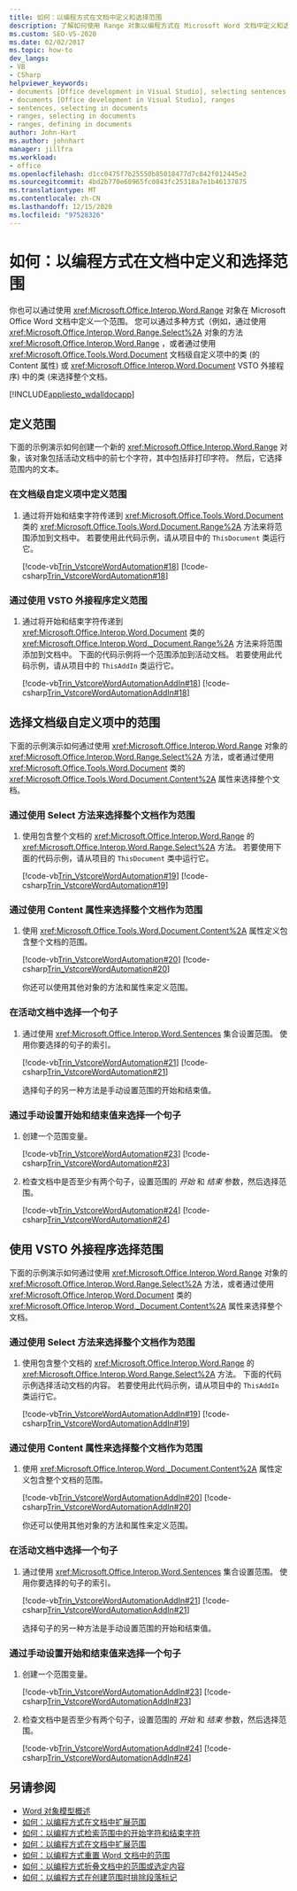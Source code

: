 ```yaml
---
title: 如何：以编程方式在文档中定义和选择范围
description: 了解如何使用 Range 对象以编程方式在 Microsoft Word 文档中定义和选择范围。
ms.custom: SEO-VS-2020
ms.date: 02/02/2017
ms.topic: how-to
dev_langs:
- VB
- CSharp
helpviewer_keywords:
- documents [Office development in Visual Studio], selecting sentences
- documents [Office development in Visual Studio], ranges
- sentences, selecting in documents
- ranges, selecting in documents
- ranges, defining in documents
author: John-Hart
ms.author: johnhart
manager: jillfra
ms.workload:
- office
ms.openlocfilehash: d1cc0475f7b25550b85018477d7c842f012445e2
ms.sourcegitcommit: 4bd2b770e60965fc0843fc25318a7e1b46137875
ms.translationtype: MT
ms.contentlocale: zh-CN
ms.lasthandoff: 12/15/2020
ms.locfileid: "97528326"
---
```

# <a name="how-to-programmatically-define-and-select-ranges-in-documents"></a>如何：以编程方式在文档中定义和选择范围
  你也可以通过使用 <xref:Microsoft.Office.Interop.Word.Range> 对象在 Microsoft Office Word 文档中定义一个范围。 您可以通过多种方式（例如，通过使用 <xref:Microsoft.Office.Interop.Word.Range.Select%2A> 对象的方法 <xref:Microsoft.Office.Interop.Word.Range> ，或者通过使用 <xref:Microsoft.Office.Tools.Word.Document> 文档级自定义项中的类 (的 Content 属性) 或 <xref:Microsoft.Office.Interop.Word.Document> VSTO 外接程序) 中的类 (来选择整个文档。

 [!INCLUDE[appliesto_wdalldocapp](../vsto/includes/appliesto-wdalldocapp-md.md)]

## <a name="define-a-range"></a>定义范围
 下面的示例演示如何创建一个新的 <xref:Microsoft.Office.Interop.Word.Range> 对象，该对象包括活动文档中的前七个字符，其中包括非打印字符。 然后，它选择范围内的文本。

### <a name="to-define-a-range-in-a-document-level-customization"></a>在文档级自定义项中定义范围

1. 通过将开始和结束字符传递到 <xref:Microsoft.Office.Tools.Word.Document> 类的 <xref:Microsoft.Office.Tools.Word.Document.Range%2A> 方法来将范围添加到文档中。 若要使用此代码示例，请从项目中的 `ThisDocument` 类运行它。

     [!code-vb[Trin_VstcoreWordAutomation#18](../vsto/codesnippet/VisualBasic/Trin_VstcoreWordAutomationVB/ThisDocument.vb#18)]
     [!code-csharp[Trin_VstcoreWordAutomation#18](../vsto/codesnippet/CSharp/Trin_VstcoreWordAutomationCS/ThisDocument.cs#18)]

### <a name="to-define-a-range-by-using-a-vsto-add-in"></a>通过使用 VSTO 外接程序定义范围

1. 通过将开始和结束字符传递到 <xref:Microsoft.Office.Interop.Word.Document> 类的 <xref:Microsoft.Office.Interop.Word._Document.Range%2A> 方法来将范围添加到文档中。 下面的代码示例将一个范围添加到活动文档。 若要使用此代码示例，请从项目中的 `ThisAddIn` 类运行它。

     [!code-vb[Trin_VstcoreWordAutomationAddIn#18](../vsto/codesnippet/VisualBasic/Trin_VstcoreWordAutomationAddIn/ThisAddIn.vb#18)]
     [!code-csharp[Trin_VstcoreWordAutomationAddIn#18](../vsto/codesnippet/CSharp/Trin_VstcoreWordAutomationAddIn/ThisAddIn.cs#18)]

## <a name="select-a-range-in-a-document-level-customization"></a>选择文档级自定义项中的范围
 下面的示例演示如何通过使用 <xref:Microsoft.Office.Interop.Word.Range> 对象的 <xref:Microsoft.Office.Interop.Word.Range.Select%2A> 方法，或者通过使用 <xref:Microsoft.Office.Tools.Word.Document> 类的 <xref:Microsoft.Office.Tools.Word.Document.Content%2A> 属性来选择整个文档。

### <a name="to-select-the-entire-document-as-a-range-by-using-the-select-method"></a>通过使用 Select 方法来选择整个文档作为范围

1. 使用包含整个文档的 <xref:Microsoft.Office.Interop.Word.Range> 的 <xref:Microsoft.Office.Interop.Word.Range.Select%2A> 方法。 若要使用下面的代码示例，请从项目的 `ThisDocument` 类中运行它。

     [!code-vb[Trin_VstcoreWordAutomation#19](../vsto/codesnippet/VisualBasic/Trin_VstcoreWordAutomationVB/ThisDocument.vb#19)]
     [!code-csharp[Trin_VstcoreWordAutomation#19](../vsto/codesnippet/CSharp/Trin_VstcoreWordAutomationCS/ThisDocument.cs#19)]

### <a name="to-select-the-entire-document-as-a-range-by-using-the-content-property"></a>通过使用 Content 属性来选择整个文档作为范围

1. 使用 <xref:Microsoft.Office.Tools.Word.Document.Content%2A> 属性定义包含整个文档的范围。

    [!code-vb[Trin_VstcoreWordAutomation#20](../vsto/codesnippet/VisualBasic/Trin_VstcoreWordAutomationVB/ThisDocument.vb#20)]
    [!code-csharp[Trin_VstcoreWordAutomation#20](../vsto/codesnippet/CSharp/Trin_VstcoreWordAutomationCS/ThisDocument.cs#20)]

   你还可以使用其他对象的方法和属性来定义范围。

### <a name="to-select-a-sentence-in-the-active-document"></a>在活动文档中选择一个句子

1. 通过使用 <xref:Microsoft.Office.Interop.Word.Sentences> 集合设置范围。 使用你要选择的句子的索引。

    [!code-vb[Trin_VstcoreWordAutomation#21](../vsto/codesnippet/VisualBasic/Trin_VstcoreWordAutomationVB/ThisDocument.vb#21)]
    [!code-csharp[Trin_VstcoreWordAutomation#21](../vsto/codesnippet/CSharp/Trin_VstcoreWordAutomationCS/ThisDocument.cs#21)]

   选择句子的另一种方法是手动设置范围的开始和结束值。

### <a name="to-select-a-sentence-by-manually-setting-the-start-and-end-values"></a>通过手动设置开始和结束值来选择一个句子

1. 创建一个范围变量。

     [!code-vb[Trin_VstcoreWordAutomation#23](../vsto/codesnippet/VisualBasic/Trin_VstcoreWordAutomationVB/ThisDocument.vb#23)]
     [!code-csharp[Trin_VstcoreWordAutomation#23](../vsto/codesnippet/CSharp/Trin_VstcoreWordAutomationCS/ThisDocument.cs#23)]

2. 检查文档中是否至少有两个句子，设置范围的 *开始* 和 *结束* 参数，然后选择范围。

     [!code-vb[Trin_VstcoreWordAutomation#24](../vsto/codesnippet/VisualBasic/Trin_VstcoreWordAutomationVB/ThisDocument.vb#24)]
     [!code-csharp[Trin_VstcoreWordAutomation#24](../vsto/codesnippet/CSharp/Trin_VstcoreWordAutomationCS/ThisDocument.cs#24)]

## <a name="select-a-range-by-using-a-vsto-add-in"></a>使用 VSTO 外接程序选择范围
 下面的示例演示如何通过使用 <xref:Microsoft.Office.Interop.Word.Range> 对象的 <xref:Microsoft.Office.Interop.Word.Range.Select%2A> 方法，或者通过使用 <xref:Microsoft.Office.Interop.Word.Document> 类的 <xref:Microsoft.Office.Interop.Word._Document.Content%2A> 属性来选择整个文档。

### <a name="to-select-the-entire-document-as-a-range-by-using-the-select-method"></a>通过使用 Select 方法来选择整个文档作为范围

1. 使用包含整个文档的 <xref:Microsoft.Office.Interop.Word.Range> 的 <xref:Microsoft.Office.Interop.Word.Range.Select%2A> 方法。 下面的代码示例选择活动文档的内容。 若要使用此代码示例，请从项目中的 `ThisAddIn` 类运行它。

     [!code-vb[Trin_VstcoreWordAutomationAddIn#19](../vsto/codesnippet/VisualBasic/Trin_VstcoreWordAutomationAddIn/ThisAddIn.vb#19)]
     [!code-csharp[Trin_VstcoreWordAutomationAddIn#19](../vsto/codesnippet/CSharp/Trin_VstcoreWordAutomationAddIn/ThisAddIn.cs#19)]

### <a name="to-select-the-entire-document-as-a-range-by-using-the-content-property"></a>通过使用 Content 属性来选择整个文档作为范围

1. 使用 <xref:Microsoft.Office.Interop.Word._Document.Content%2A> 属性定义包含整个文档的范围。

    [!code-vb[Trin_VstcoreWordAutomationAddIn#20](../vsto/codesnippet/VisualBasic/Trin_VstcoreWordAutomationAddIn/ThisAddIn.vb#20)]
    [!code-csharp[Trin_VstcoreWordAutomationAddIn#20](../vsto/codesnippet/CSharp/Trin_VstcoreWordAutomationAddIn/ThisAddIn.cs#20)]

   你还可以使用其他对象的方法和属性来定义范围。

### <a name="to-select-a-sentence-in-the-active-document"></a>在活动文档中选择一个句子

1. 通过使用 <xref:Microsoft.Office.Interop.Word.Sentences> 集合设置范围。 使用你要选择的句子的索引。

    [!code-vb[Trin_VstcoreWordAutomationAddIn#21](../vsto/codesnippet/VisualBasic/Trin_VstcoreWordAutomationAddIn/ThisAddIn.vb#21)]
    [!code-csharp[Trin_VstcoreWordAutomationAddIn#21](../vsto/codesnippet/CSharp/Trin_VstcoreWordAutomationAddIn/ThisAddIn.cs#21)]

   选择句子的另一种方法是手动设置范围的开始和结束值。

### <a name="to-select-a-sentence-by-manually-setting-the-start-and-end-values"></a>通过手动设置开始和结束值来选择一个句子

1. 创建一个范围变量。

     [!code-vb[Trin_VstcoreWordAutomationAddIn#23](../vsto/codesnippet/VisualBasic/Trin_VstcoreWordAutomationAddIn/ThisAddIn.vb#23)]
     [!code-csharp[Trin_VstcoreWordAutomationAddIn#23](../vsto/codesnippet/CSharp/Trin_VstcoreWordAutomationAddIn/ThisAddIn.cs#23)]

2. 检查文档中是否至少有两个句子，设置范围的 *开始* 和 *结束* 参数，然后选择范围。

     [!code-vb[Trin_VstcoreWordAutomationAddIn#24](../vsto/codesnippet/VisualBasic/Trin_VstcoreWordAutomationAddIn/ThisAddIn.vb#24)]
     [!code-csharp[Trin_VstcoreWordAutomationAddIn#24](../vsto/codesnippet/CSharp/Trin_VstcoreWordAutomationAddIn/ThisAddIn.cs#24)]

## <a name="see-also"></a>另请参阅
- [Word 对象模型概述](../vsto/word-object-model-overview.md)
- [如何：以编程方式在文档中扩展范围](../vsto/how-to-programmatically-extend-ranges-in-documents.md)
- [如何：以编程方式检索范围中的开始字符和结束字符](../vsto/how-to-programmatically-retrieve-start-and-end-characters-in-ranges.md)
- [如何：以编程方式在文档中扩展范围](../vsto/how-to-programmatically-extend-ranges-in-documents.md)
- [如何：以编程方式重置 Word 文档中的范围](../vsto/how-to-programmatically-reset-ranges-in-word-documents.md)
- [如何：以编程方式折叠文档中的范围或选定内容](../vsto/how-to-programmatically-collapse-ranges-or-selections-in-documents.md)
- [如何：以编程方式在创建范围时排除段落标记](../vsto/how-to-programmatically-exclude-paragraph-marks-when-creating-ranges.md)
